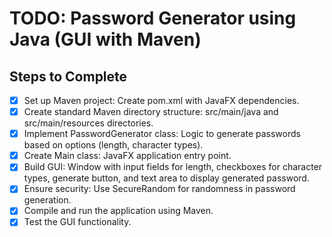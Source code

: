 # TODO: Password Generator using Java (GUI with Maven)

## Steps to Complete

- [x] Set up Maven project: Create pom.xml with JavaFX dependencies.
- [x] Create standard Maven directory structure: src/main/java and src/main/resources directories.
- [x] Implement PasswordGenerator class: Logic to generate passwords based on options (length, character types).
- [x] Create Main class: JavaFX application entry point.
- [x] Build GUI: Window with input fields for length, checkboxes for character types, generate button, and text area to display generated password.
- [x] Ensure security: Use SecureRandom for randomness in password generation.
- [x] Compile and run the application using Maven.
- [x] Test the GUI functionality.

